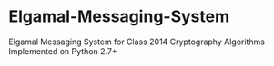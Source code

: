 Elgamal-Messaging-System
========================

Elgamal Messaging System for Class 2014 Cryptography Algorithms
Implemented on Python 2.7+
